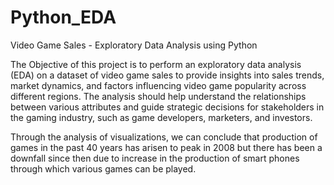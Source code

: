 # Python_EDA
Video Game Sales - Exploratory Data Analysis using Python

The Objective of this project is to perform an exploratory data analysis (EDA) on a dataset of video game sales to provide insights into sales trends, market dynamics, and factors influencing video game popularity across different regions. The analysis should help understand the relationships between various attributes and guide strategic decisions for stakeholders in the gaming industry, such as game developers, marketers, and investors.

Through the analysis of visualizations, we can conclude that production of games in the past 40 years has arisen to peak in 2008 but there has been a downfall since then due to increase in the production of smart phones through which various games can be played.
